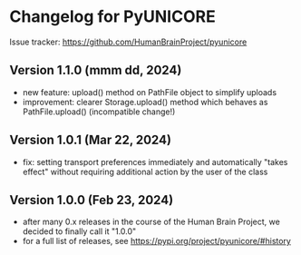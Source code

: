 Changelog for PyUNICORE
=======================

Issue tracker: https://github.com/HumanBrainProject/pyunicore

Version 1.1.0 (mmm dd, 2024)
----------------------------
 - new feature: upload() method on PathFile object to simplify
   uploads
 - improvement: clearer Storage.upload() method which behaves as
   PathFile.upload() (incompatible change!)

Version 1.0.1 (Mar 22, 2024)
----------------------------
 - fix: setting transport preferences immediately and automatically
   "takes effect" without requiring additional action by the
   user of the class

Version 1.0.0 (Feb 23, 2024)
----------------------------
 - after many 0.x releases in the course of the Human Brain Project,
   we decided to finally call it "1.0.0"
 - for a full list of releases, see
   https://pypi.org/project/pyunicore/#history
